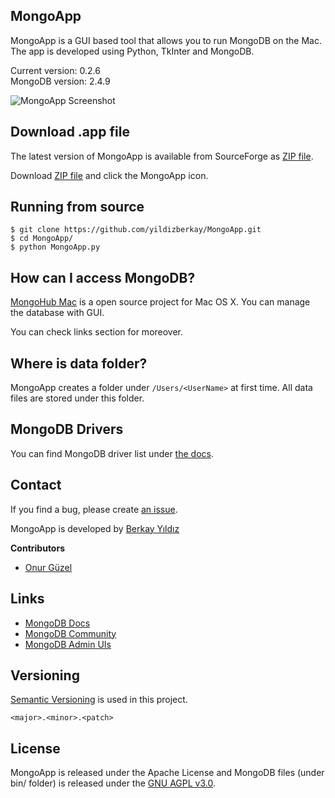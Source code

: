 ## MongoApp
MongoApp is a GUI based tool that allows you to run MongoDB on the Mac. The app is developed using Python, TkInter and MongoDB.

Current version: 0.2.6<br />
MongoDB version: 2.4.9

![MongoApp Screenshot](https://raw.githubusercontent.com/yildizberkay/MongoApp/master/assets/images/MongoAppScreenshot.png)

## Download .app file
The latest version of MongoApp is available from SourceForge as [ZIP file](https://downloads.sourceforge.net/project/mongoapp/MongoApp-0.2.6.zip).

Download [ZIP file](https://downloads.sourceforge.net/project/mongoapp/MongoApp-0.2.6.zip) and click the MongoApp icon.

## Running from source
```
$ git clone https://github.com/yildizberkay/MongoApp.git
$ cd MongoApp/
$ python MongoApp.py
```

## How can I access MongoDB?
[MongoHub Mac](https://github.com/fotonauts/MongoHub-Mac) is a open source project for Mac OS X. You can manage the database with GUI. 

You can check links section for moreover.

## Where is data folder?
MongoApp creates a folder under ``/Users/<UserName>`` at first time. All data files are stored under this folder.

## MongoDB Drivers
You can find MongoDB driver list under [the docs](http://docs.mongodb.org/ecosystem/drivers/).

## Contact
If you find a bug, please create [an issue](https://github.com/yildizberkay/MongoApp/issues).

MongoApp is developed by [Berkay Yıldız](http://git.io/berkay)

**Contributors**
* [Onur Güzel](https://github.com/onurguzel)

## Links
- [MongoDB Docs](http://docs.mongodb.org)
- [MongoDB Community](http://www.mongodb.org/get-involved)
- [MongoDB Admin UIs](http://docs.mongodb.org/ecosystem/tools/administration-interfaces/)

## Versioning
[Semantic Versioning](http://semver.org) is used in this project.

`<major>.<minor>.<patch>`

## License
MongoApp is released under the Apache License and MongoDB files (under bin/ folder) is released under the [GNU AGPL v3.0](http://www.mongodb.org/about/licensing/).
